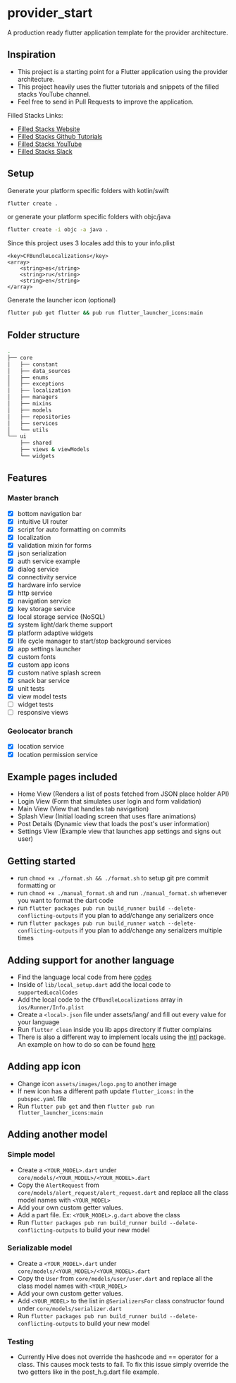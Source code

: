 # provider_start

A production ready flutter application template for the provider architecture.

## Inspiration

- This project is a starting point for a Flutter application using the provider architecture.
- This project heavily uses the flutter tutorials and snippets of the filled stacks YouTube channel.
- Feel free to send in Pull Requests to improve the application.

Filled Stacks Links:

- [Filled Stacks Website](https://www.filledstacks.com/)
- [Filled Stacks Github Tutorials](https://github.com/FilledStacks/flutter-tutorials)
- [Filled Stacks YouTube](https://www.youtube.com/channel/UC2d0BYlqQCdF9lJfydl_02Q)
- [Filled Stacks Slack](https://filledstacks.slack.com/join/shared_invite/enQtNjY0NTQ3MTYwMzEwLTJjZmU0ODRhOTA5ZGE3MTUxOTUzODdlNzFjMDg0ZGU4ZDQzMzVlMDQ0MzYxZWNhOWViOGI1NjZiZDE1YTQ3NGM)

## Setup

Generate your platform specific folders with kotlin/swift

```bash
flutter create .
```

or generate your platform specific folders with objc/java

```bash
flutter create -i objc -a java .
```

Since this project uses 3 locales add this to your info.plist

```plist
<key>CFBundleLocalizations</key>
<array>
    <string>es</string>
    <string>ru</string>
    <string>en</string>
</array>
```

Generate the launcher icon (optional)

```bash
flutter pub get flutter && pub run flutter_launcher_icons:main
```

## Folder structure

```bash
.
├── core
│   ├── constant
│   ├── data_sources
│   ├── enums
│   ├── exceptions
│   ├── localization
│   ├── managers
│   ├── mixins
│   ├── models
│   ├── repositories
│   ├── services
│   └── utils
└── ui
    ├── shared
    ├── views & viewModels
    └── widgets
```

## Features

### Master branch

- [x] bottom navigation bar
- [x] intuitive UI router
- [x] script for auto formatting on commits
- [x] localization
- [x] validation mixin for forms
- [x] json serialization
- [x] auth service example
- [x] dialog service
- [x] connectivity service
- [x] hardware info service
- [x] http service
- [x] navigation service
- [x] key storage service
- [x] local storage service (NoSQL)
- [x] system light/dark theme support
- [x] platform adaptive widgets
- [x] life cycle manager to start/stop background services
- [x] app settings launcher
- [x] custom fonts
- [x] custom app icons
- [x] custom native splash screen
- [x] snack bar service
- [x] unit tests
- [x] view model tests
- [ ] widget tests
- [ ] responsive views

### Geolocator branch

- [x] location service
- [x] location permission service

## Example pages included

- Home View (Renders a list of posts fetched from JSON place holder API)
- Login View (Form that simulates user login and form validation)
- Main View (View that handles tab navigation)
- Splash View (Initial loading screen that uses flare animations)
- Post Details (Dynamic view that loads the post's user information)
- Settings View (Example view that launches app settings and signs out user)

## Getting started

- run `chmod +x ./format.sh && ./format.sh` to setup git pre commit formatting or
- run `chmod +x ./manual_format.sh` and run `./manual_format.sh` whenever you want to format the dart code
- run `flutter packages pub run build_runner build --delete-conflicting-outputs` if you plan to add/change any serializers once
- run `flutter packages pub run build_runner watch --delete-conflicting-outputs` if you plan to add/change any serializers multiple times

## Adding support for another language

- Find the language local code from here [codes](https://en.wikipedia.org/wiki/List_of_ISO_639-1_codes)
- Inside of `lib/local_setup.dart` add the local code to `supportedLocalCodes`
- Add the local code to the `CFBundleLocalizations` array in `ios/Runner/Info.plist`
- Create a `<local>.json` file under assets/lang/ and fill out every value for your language
- Run `flutter clean` inside you lib apps directory if flutter complains
- There is also a different way to implement locals using the [intl](https://pub.dev/packages/intl) package. An example on how to do so can be found [here](https://github.com/flutter/website/tree/master/examples/internationalization/intl_example)

## Adding app icon

- Change icon `assets/images/logo.png` to another image
- If new icon has a different path update `flutter_icons:` in the `pubspec.yaml` file
- Run `flutter pub get` and then `flutter pub run flutter_launcher_icons:main`

## Adding another model

### Simple model

- Create a `<YOUR_MODEL>.dart` under `core/models/<YOUR_MODEL>/<YOUR_MODEL>.dart`
- Copy the `AlertRequest` from `core/models/alert_request/alert_request.dart` and replace all the class model names with `<YOUR_MODEL>`
- Add your own custom getter values.
- Add a part file. Ex: `<YOUR_MODEL>.g.dart` above the class
- Run `flutter packages pub run build_runner build --delete-conflicting-outputs` to build your new model

### Serializable model

- Create a `<YOUR_MODEL>.dart` under `core/models/<YOUR_MODEL>/<YOUR_MODEL>.dart`
- Copy the `User` from `core/models/user/user.dart` and replace all the class model names with `<YOUR_MODEL>`
- Add your own custom getter values.
- Add `<YOUR_MODEL>` to the list in `@SerializersFor` class constructor found under `core/models/serializer.dart`
- Run `flutter packages pub run build_runner build --delete-conflicting-outputs` to build your new model

### Testing

- Currently Hive does not override the hashcode and == operator for a class. This causes mock tests to fail. To fix this issue simply override the two getters like in the post_h.g.dart file example.
